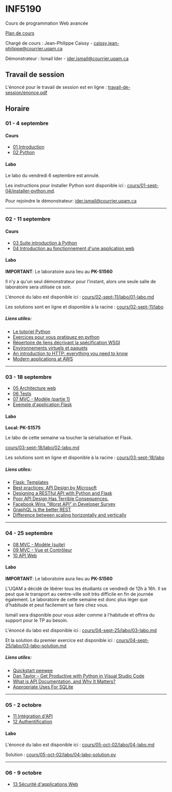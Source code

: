 # INF5190
Cours de programmation Web avancée

[Plan de cours](plan-de-cours.pdf)

Chargé de cours : Jean-Philippe Caissy - caissy.jean-philippe@courrier.uqam.ca

Démonstrateur : Ismail Ider - ider.ismail@courrier.uqam.ca

## Travail de session

L'énoncé pour le travail de session est en ligne : [travail-de-session/enonce.pdf](travail-de-session/enonce.pdf)

## Horaire

### 01 - 4 septembre

#### Cours

* [01 Introduction](cours/01-sept-04/01-introduction.pdf)
* [02 Python](cours/01-sept-04/02-python.pdf)

#### Labo

Le labo du vendredi 6 septembre est annulé.

Les instructions pour installer Python sont disponible ici : [cours/01-sept-04/installer-python.md](cours/01-sept-04/installer-python.md).

Pour rejoindre le démonstrateur: [ider.ismail@courrier.uqam.ca](mailto:ider.ismail@courrier.uqam.ca)

---

### 02 - 11 septembre

#### Cours

* [03 Suite introduction à Python](cours/02-sept-11/03-intro-python-suite.pdf)
* [04 Introduction au fonctionnement d'une application web](cours/02-sept-11/04-intro-app-web.pdf)

#### Labo

**IMPORTANT**: Le laboratoire aura lieu au **PK-S1560**

Il n'y a qu'un seul démonstrateur pour l'instant, alors une seule salle de laboratoire sera utilisée ce soir.

L'énoncé du labo est disponible ici : [cours/02-sept-11/labo/01-labo.md](cours/02-sept-11/labo/01-labo.md)

Les solutions sont en ligne et disponible à la racine : [cours/02-sept-11/labo](cours/02-sept-11/labo)

##### Liens utiles:

- [Le tutoriel Python](https://docs.python.org/fr/3/tutorial/index.html)
- [Exercices pour vous pratiquez en python](https://www.hackerrank.com/domains/python)
- [Répertoire de liens décrivant la spécification WSGI](https://wsgi.readthedocs.io/en/latest/learn.html)
- [Environnements virtuels et paquets](https://docs.python.org/fr/3/tutorial/venv.html)
- [An introduction to HTTP: everything you need to know](https://www.freecodecamp.org/news/http-and-everything-you-need-to-know-about-it/)
- [Modern applications at AWS](https://www.allthingsdistributed.com/2019/08/modern-applications-at-aws.html)

---

### 03 - 18 septembre

* [05 Architecture web](cours/03-sept-18/05-architecture-web.pdf)
* [06 Tests](cours/03-sept-18/06-tests.pdf)
* [07 MVC - Modèle (partie 1)](cours/03-sept-18/07-mvc-model.pdf)
* [Exemple d'application Flask](https://github.com/jpcaissy/INF5190/tree/master/cours/03-sept-18/exemples/station-de-vote)

#### Labo

**Local: PK-S1575**

Le labo de cette semaine va toucher la sérialisation et Flask.

[cours/03-sept-18/labo/02-labo.md](cours/03-sept-18/labo/02-labo.md)

Les solutions sont en ligne et disponible à la racine : [cours/03-sept-18/labo](cours/03-sept-18/labo)

##### Liens utiles:

- [Flask: Templates](http://exploreflask.com/en/latest/templates.html)
- [Best practices: API Design by Microsoft](https://docs.microsoft.com/en-us/azure/architecture/best-practices/api-design)
- [Designing a RESTful API with Python and Flask](https://blog.miguelgrinberg.com/post/designing-a-restful-api-with-python-and-flask)
- [Poor API Design Has Terrible Consequences.](https://freecontent.manning.com/poor-api-design-has-terrible-consequences/)
- [Facebook Wins “Worst API” in Developer Survey](https://techcrunch.com/2011/08/11/facebook-wins-worst-api-in-developer-survey/)
- [GraphQL is the better REST](https://www.howtographql.com/basics/1-graphql-is-the-better-rest/)
- [Difference between scaling horizontally and vertically](https://github.com/vaquarkhan/vaquarkhan/wiki/Difference-between-scaling-horizontally-and-vertically)

---

### 04 - 25 septembre

* [08 MVC - Modèle (suite)](cours/04-sept-25/08-mvc-model-suite.pdf)
* [09 MVC - Vue et Contrôleur](cours/04-sept-25/09-mvc-vue-controleur.pdf)
* [10 API Web](cours/04-sept-25/10-api-web.pdf)

#### Labo

**IMPORTANT**: Le laboratoire aura lieu au **PK-S1560**

L'UQAM a décidé de libérer tous les étudiants ce vendredi de 12h à 16h. Il se peut que le transport au centre-ville
soit très difficile en fin de journée également. Le laboratoire de cette semaine est donc plus léger que d'habitude
et peut facilement se faire chez vous.

Ismaïl sera disponible pour vous aider comme à l'habitude et offrira du support pour le TP au besoin.

L'énoncé du labo est disponible ici : [cours/04-sept-25/labo/03-labo.md](cours/04-sept-25/labo/03-labo.md)

Et la solution du premier exercice est disponible ici : [cours/04-sept-25/labo/03-labo-solution.md](cours/04-sept-25/labo/03-labo-solution.md)

##### Liens utiles:

- [Quickstart peewee](http://docs.peewee-orm.com/en/latest/peewee/quickstart.html#quickstart)
- [Dan Taylor - Get Productive with Python in Visual Studio Code](https://www.youtube.com/watch?v=6YLMWU-5H9o)
- [What is API Documentation, and Why It Matters?](https://swagger.io/blog/api-documentation/what-is-api-documentation-and-why-it-matters/)
- [Appropriate Uses For SQLite](https://www.sqlite.org/whentouse.html)

---

### 05 - 2 octobre

* [11 Intégration d'API](cours/05-oct-02/11-integration-api.pdf)
* [12 Authentification](cours/05-oct-02/12-authentification.pdf)

#### Labo

L'énoncé du labo est disponible ici : [cours/05-oct-02/labo/04-labo.md](cours/05-oct-02/labo/04-labo.md )

Solution : [cours/05-oct-02/labo/04-labo-solution.py](cours/05-oct-02/labo/04-labo-solution.py)

---

### 06 - 9 octobre

* [13 Sécurité d'applications Web](cours/06-oct-09/13-securite-app-web.pdf)
